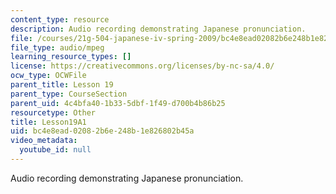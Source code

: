 ```yaml
---
content_type: resource
description: Audio recording demonstrating Japanese pronunciation.
file: /courses/21g-504-japanese-iv-spring-2009/bc4e8ead02082b6e248b1e826802b45a_Lesson19A1.mp3
file_type: audio/mpeg
learning_resource_types: []
license: https://creativecommons.org/licenses/by-nc-sa/4.0/
ocw_type: OCWFile
parent_title: Lesson 19
parent_type: CourseSection
parent_uid: 4c4bfa40-1b33-5dbf-1f49-d700b4b86b25
resourcetype: Other
title: Lesson19A1
uid: bc4e8ead-0208-2b6e-248b-1e826802b45a
video_metadata:
  youtube_id: null
---
```

Audio recording demonstrating Japanese pronunciation.